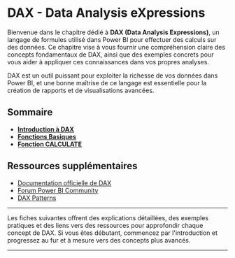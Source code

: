 # DAX -  Data Analysis eXpressions

Bienvenue dans le chapitre dédié à **DAX (Data Analysis Expressions)**, un langage de formules utilisé dans Power BI pour effectuer des calculs sur des données. Ce chapitre vise à vous fournir une compréhension claire des concepts fondamentaux de DAX, ainsi que des exemples concrets pour vous aider à appliquer ces connaissances dans vos propres analyses.

DAX est un outil puissant pour exploiter la richesse de vos données dans Power BI, et une bonne maîtrise de ce langage est essentielle pour la création de rapports et de visualisations avancées.

## Sommaire

- **[Introduction à DAX](./data/dax_intro.md)**
- **[Fonctions Basiques](./data/fonctions_basiques.md)**
- **[Fonction CALCULATE](./data/calculate.md)**

## Ressources supplémentaires

- [Documentation officielle de DAX](https://docs.microsoft.com/fr-fr/dax/)
- [Forum Power BI Community](https://community.powerbi.com/)
- [DAX Patterns](https://daxpatterns.com/)

---

Les fiches suivantes offrent des explications détaillées, des exemples pratiques et des liens vers des ressources pour approfondir chaque concept de DAX. Si vous êtes débutant, commencez par l'introduction et progressez au fur et à mesure vers des concepts plus avancés.

---
